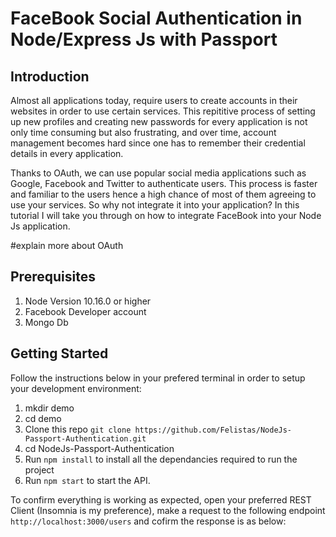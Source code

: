 # FaceBook Social Authentication in Node/Express Js with Passport
## Introduction
Almost all applications today, require users to create accounts in their websites in order to use certain services. This repititive process of setting up new profiles and creating new passwords for every application is not only time consuming but also frustrating, and over time, account management becomes hard since one has to remember their credential details  in every application. 

Thanks to OAuth, we can use popular social media applications such as Google, Facebook and Twitter to authenticate users. This process is faster and familiar to the users hence a high chance of most of them agreeing to use your services. So why not integrate it into your application? In this tutorial I will take you through on how to integrate FaceBook into your Node Js application.

 #explain more about OAuth

## Prerequisites
1. Node Version 10.16.0 or higher
2. Facebook Developer account
3. Mongo Db

## Getting Started
Follow the instructions below in your prefered terminal in order to setup your development environment:

1. mkdir demo
2. cd demo
3. Clone this repo `git clone https://github.com/Felistas/NodeJs-Passport-Authentication.git`
4. cd NodeJs-Passport-Authentication
5. Run `npm install` to install all the dependancies required to run the project
6. Run `npm start` to start the API.

To confirm everything is working as expected, open your preferred REST Client (Insomnia is my preference), make a request to the following endpoint `http://localhost:3000/users` and cofirm the response is as below:

